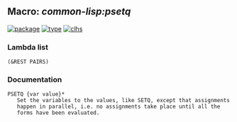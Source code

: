 ## Macro: ***common-lisp:psetq***
[![package](https://img.shields.io/badge/Package-COMMON--LISP-5f9ea0.svg?style=social&colorA=999999)](../) [![type](https://img.shields.io/badge/Type-Macro-5f9ea0.svg?style=social&colorA=999999)](../#macro) [![clhs](https://img.shields.io/badge/CLHS-PSETQ-5f9ea0.svg?style=social&colorA=999999)](http://www.lispworks.com/documentation/HyperSpec/Body/m_psetq.htm) 
### Lambda list
```
(&REST PAIRS)
```
### Documentation
```
PSETQ {var value}*
   Set the variables to the values, like SETQ, except that assignments
   happen in parallel, i.e. no assignments take place until all the
   forms have been evaluated.
```
